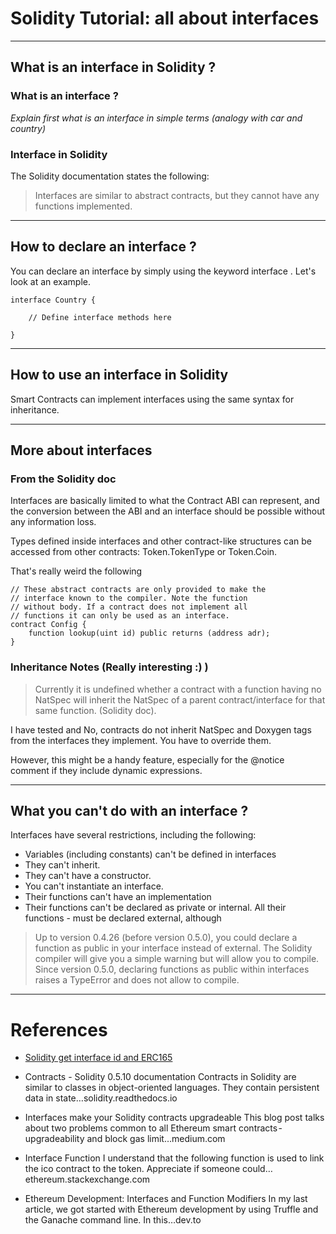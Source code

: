 # Solidity Tutorial: all about interfaces

--- 

## What is an interface in Solidity ?

### What is an interface ?

_Explain first what is an interface in simple terms (analogy with car and country)_

### Interface in Solidity

The Solidity documentation states the following:
> Interfaces are similar to abstract contracts, but they cannot have any functions implemented.

---

## How to declare an interface ?

You can declare an interface by simply using the keyword interface . Let's look at an example.

```solidity
interface Country {
    
    // Define interface methods here

}
```

---

## How to use an interface in Solidity

Smart Contracts can implement interfaces using the same syntax for inheritance.


---

## More about interfaces

### From the Solidity doc

Interfaces are basically limited to what the Contract ABI can represent, and the conversion between the ABI and an interface should be possible without any information loss.

Types defined inside interfaces and other contract-like structures can be accessed from other contracts: Token.TokenType or Token.Coin.

That's really weird the following

```solidity
// These abstract contracts are only provided to make the
// interface known to the compiler. Note the function
// without body. If a contract does not implement all
// functions it can only be used as an interface.
contract Config {
    function lookup(uint id) public returns (address adr);
}
```

### Inheritance Notes (Really interesting :) )

> Currently it is undefined whether a contract with a function having no NatSpec will inherit the NatSpec of a parent contract/interface for that same function. (Solidity doc).

I have tested and No, contracts do not inherit NatSpec and Doxygen tags from the interfaces they implement. You have to override them.

However, this might be a handy feature, especially for the @notice comment if they include dynamic expressions.

---

## What you can't do with an interface ?

Interfaces have several restrictions, including the following:

- Variables (including constants) can't be defined in interfaces
- They can't inherit.
- They can't have a constructor.
- You can't instantiate an interface.
- Their functions can't have an implementation
- Their functions can't be declared as private or internal. All their functions - must be declared external, although

> Up to version 0.4.26 (before version 0.5.0), you could declare a function as public in your interface instead of external. The Solidity compiler will give you a simple warning but will allow you to compile. 
> Since version 0.5.0, declaring functions as public within interfaces raises a TypeError and does not allow to compile.

---

# References

- [Solidity get interface id and ERC165](https://nhancv.medium.com/solidity-get-interface-id-and-erc165-190f0e2e3a9)

- Contracts - Solidity 0.5.10 documentation
Contracts in Solidity are similar to classes in object-oriented languages. They contain persistent data in state…solidity.readthedocs.io

- Interfaces make your Solidity contracts upgradeable
This blog post talks about two problems common to all Ethereum smart contracts - upgradeability and block gas limit…medium.com

- Interface Function
I understand that the following function is used to link the ico contract to the token. Appreciate if someone could…ethereum.stackexchange.com

- Ethereum Development: Interfaces and Function Modifiers
In my last article, we got started with Ethereum development by using Truffle and the Ganache command line. In this…dev.to

